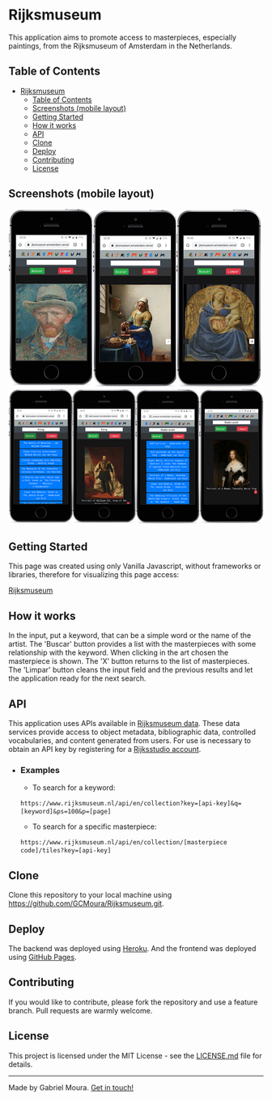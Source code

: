 # Rijksmuseum
This application aims to promote access to masterpieces, especially paintings, from the Rijksmuseum of Amsterdam in the Netherlands.

## Table of Contents
- [Rijksmuseum](#rijksmuseum)
  - [Table of Contents](#table-of-contents)
  - [Screenshots (mobile layout)](#screenshots-mobile-layout)
  - [Getting Started](#getting-started)
  - [How it works](#how-it-works)
  - [API](#api)
  - [Clone](#clone)
  - [Deploy](#deploy)
  - [Contributing](#contributing)
  - [License](#license)

## Screenshots (mobile layout)
![Screenshot-1](https://raw.githubusercontent.com/GCMoura/Rijksmuseum/master/screenshots/screenshot-1.png)
![Screenshot-2](https://raw.githubusercontent.com/GCMoura/Rijksmuseum/master/screenshots/screenshot-2.png)

## Getting Started
This page was created using only Vanilla Javascript, without frameworks or libraries, therefore for visualizing this page access:

[Rijksmuseum](https://gcmoura.github.io/Rijksmuseum/)

## How it works
In the input, put a keyword, that can be a simple word or the name of the artist. 
The 'Buscar' button provides a list with the masterpieces with some relationship with the keyword.
When clicking in the art chosen the masterpiece is shown. 
The 'X' button returns to the list of masterpieces.
The 'Limpar' button cleans the input field and the previous results and let the application ready for the next search.

## API
This application uses APIs available in [Rijksmuseum data](https://data.rijksmuseum.nl/). 
These data services provide access to object metadata, bibliographic data, controlled vocabularies, and content generated from users.
For use is necessary to obtain an API key by registering for a [Rijksstudio account](https://www.rijksmuseum.nl/en/rijksstudio).

- ### Examples
  * To search for a keyword:
  ```
  https://www.rijksmuseum.nl/api/en/collection?key=[api-key]&q=[keyword]&ps=100&p=[page]
  ```
  * To search for a specific masterpiece:
  ```
  https://www.rijksmuseum.nl/api/en/collection/[masterpiece code]/tiles?key=[api-key]
  ```

## Clone
Clone this repository to your local machine using https://github.com/GCMoura/Rijksmuseum.git.

## Deploy
The backend was deployed using [Heroku](https://heroku.com). And the frontend was deployed using [GitHub Pages](https://pages.github.com/).

## Contributing
If you would like to contribute, please fork the repository and use a feature branch. Pull requests are warmly welcome.

## License
This project is licensed under the MIT License - see the [LICENSE.md](LICENSE.md) file for details.

---
Made by Gabriel Moura. [Get in touch!](https://www.linkedin.com/in/gabriel-moura-b45b90150/)